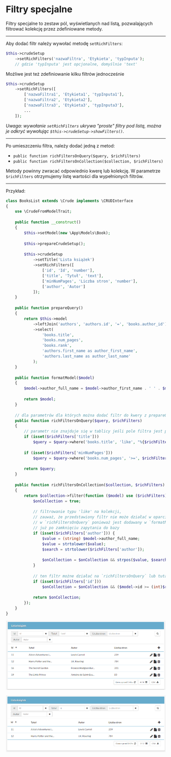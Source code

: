Filtry specjalne
===

Filtry specjalne to zestaw pól, wyświetlanych nad listą, pozwalających filtrować kolekcję przez zdefiniowane metody.

---

Aby dodać filtr należy wywołać metodę `setRichFilters`:

```php
$this->crudeSetup
    ->setRichFilters('nazwaFiltra', 'Etykieta', 'typInputa');
    // gdzie 'typInputa' jest opcjonalne, domyślnie 'text'
```

Możliwe jest też zdefiniowanie kilku filtrów jednocześnie

```php
$this->crudeSetup
    ->setRichFilters([
        ['nazwaFiltra1', 'Etykieta1', 'typInputa1'],
        ['nazwaFiltra2', 'Etykieta2'],
        ['nazwaFiltra3', 'Etykieta3', 'typInputa3'],
        ...
    ]);
```

*Uwaga: wywołanie `setRichFilters` ukrywa "proste" filtry pod listą, można je odkryć wywołując `$this->crudeSetup->showFilters()`.*

---

Po umieszczeniu filtra, należy dodać jedną z metod:
* `public function richFiltersOnQuery($query, $richFilters)`
* `public function richFiltersOnCollection($collection, $richFilters)`

Metody powinny zwracać odpowiednio kwerę lub kolekcję.
W parametrze `$richFilters` otrzymujemy listę wartości dla wypełnionych filtrów.

---

Przykład:
```php
class BooksList extends \Crude implements \CRUDInterface
{
    use \CrudeFromModelTrait;

    public function __construct()
    {
        $this->setModel(new \App\Models\Book);

        $this->prepareCrudeSetup();

        $this->crudeSetup
            ->setTitle('Lista książek')
            ->setRichFilters([
                ['id', 'Id', 'number'],
                ['title', 'Tytuł', 'text'],
                ['minNumPages', 'Liczba stron', 'number'],
                ['author', 'Autor']
            ]);
    }

    public function prepareQuery()
    {
        return $this->model
            ->leftJoin('authors', 'authors.id', '=', 'books.author_id')
            ->select(
                'books.title',
                'books.num_pages',
                'books.rank',
                'authors.first_name as author_first_name',
                'authors.last_name as author_last_name'
            );
    }

    public function formatModel($model)
    {
        $model->author_full_name = $model->author_first_name . ' ' . $model->author_last_name;

        return $model;
    }

    // dla parametrów dla których można dodać filtr do kwery z prepareQuery
    public function richFiltersOnQuery($query, $richFilters)
    {
        // parametr nie znajduje się w tablicy jeśli pole filtra jest puste
        if (isset($richFilters['title']))
            $query = $query->where('books.title', 'like', "%{$richFilters['title']}%");

        if (isset($richFilters['minNumPages']))
            $query = $query->where('books.num_pages', '>=', $richFilters['minNumPages']);

        return $query;
    }

    public function richFiltersOnCollection($collection, $richFilters)
    {
        return $collection->filter(function ($model) use ($richFilters) {
            $onCollection = true;

            // filtrowanie typu 'like' na kolekcji,
            // zauważ, że przedstawiony filtr nie może działać w oparciu o kod
            // w `richFiltersOnQuery` ponieważ jest dodawany w `formatModel`
            // już po zamknięciu zapytania do bazy
            if (isset($richFilters['author'])) {
                $value = (string) $model->author_full_name;
                $value = strtolower($value);
                $search = strtolower($richFilters['author']);

                $onCollection = $onCollection && strpos($value, $search) !== false;
            }

            // ten filtr możne działać na `richFiltersOnQuery` lub tutaj
            if (isset($richFilters['id']))
                $onCollection = $onCollection && ($model->id >= (int)$richFilters['id']);

            return $onCollection;
        });
    }
}
```

![/wiki/pl/setup/rich_filters/1.png](/wiki/pl/setup/rich_filters/1.png "Przykład 1")

![/wiki/pl/setup/rich_filters/2.png](/wiki/pl/setup/rich_filters/2.png "Przykład 2")

